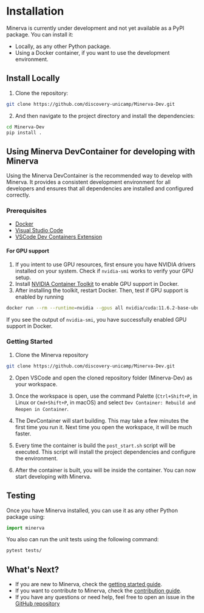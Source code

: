 # Installation

Minerva is currently under development and not yet available as a PyPI package. You can install it:
- Locally, as any other Python package.
- Using a Docker container, if you want to use the development environment.

## Install Locally

1. Clone the repository:

```bash
git clone https://github.com/discovery-unicamp/Minerva-Dev.git
```

2. And then navigate to the project directory and install the dependencies:

```bash
cd Minerva-Dev
pip install .
```

## Using Minerva DevContainer for developing with Minerva

Using the Minerva DevContainer is the recommended way to develop with Minerva. It provides a consistent development environment for all developers and ensures that all dependencies are installed and configured correctly.

### Prerequisites

- [Docker](https://www.docker.com/get-started)
- [Visual Studio Code](https://code.visualstudio.com/)
- [VSCode Dev Containers Extension](https://marketplace.visualstudio.com/items?itemName=ms-vscode-remote.remote-containers)

#### For GPU support

1. If you intent to use GPU resources, first ensure you have NVIDIA drivers installed on your system. Check if `nvidia-smi` works to verify your GPU setup.
2. Install [NVIDIA Container Toolkit](https://docs.nvidia.com/datacenter/cloud-native/container-toolkit/install-guide.html#docker) to enable GPU support in Docker.
3. After installing the toolkit, restart Docker. Then, test if GPU support is enabled by running

```bash
docker run --rm --runtime=nvidia --gpus all nvidia/cuda:11.6.2-base-ubuntu20.04 nvidia-smi
```

If you see the output of `nvidia-smi`, you have successfully enabled GPU support in Docker.

### Getting Started

1. Clone the Minerva repository

```bash
git clone https://github.com/discovery-unicamp/Minerva-Dev.git
```

2. Open VSCode and open the cloned repository folder (Minerva-Dev) as your workspace.

3. Once the workspace is open, use the command Palette (`Ctrl+Shift+P`, in Linux or `Cmd+Shift+P`, in macOS) and select `Dev Container: Rebuild and Reopen in Container`.

4. The DevContainer will start building. This may take a few minutes the first time you run it. Next time you open the workspace, it will be much faster.

5. Every time the container is build the `post_start.sh` script will be executed. This script will install the project dependencies and configure the environment.

6. After the container is built, you will be inside the container. You can now start developing with Minerva.


## Testing

Once you have Minerva installed, you can use it as any other Python package using:

```python
import minerva
```

You also can run the unit tests using the following command:

```bash
pytest tests/
```


## What's Next?

- If you are new to Minerva, check the [getting started guide](getting_started.md).
- If you want to contribute to Minerva, check the [contribution guide](contributing.md).
- If you have any questions or need help, feel free to open an issue in the [GitHub repository](https://github.com/discovery-unicamp/Minerva-Dev/issues)

